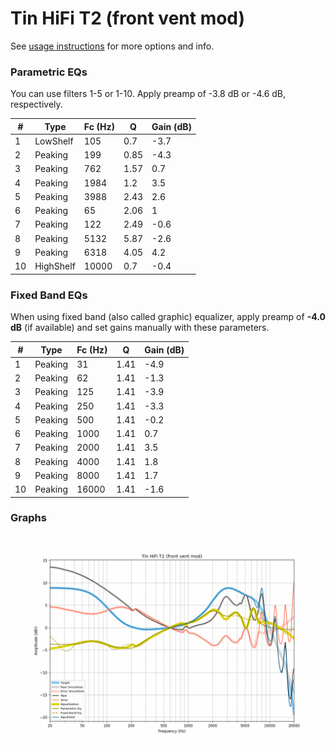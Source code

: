 # Tin HiFi T2 (front vent mod)
See [usage instructions](https://github.com/jaakkopasanen/AutoEq#usage) for more options and info.

### Parametric EQs
You can use filters 1-5 or 1-10. Apply preamp of -3.8 dB or -4.6 dB, respectively.

|   # | Type      |   Fc (Hz) |    Q |   Gain (dB) |
|-----|-----------|-----------|------|-------------|
|   1 | LowShelf  |       105 | 0.7  |        -3.7 |
|   2 | Peaking   |       199 | 0.85 |        -4.3 |
|   3 | Peaking   |       762 | 1.57 |         0.7 |
|   4 | Peaking   |      1984 | 1.2  |         3.5 |
|   5 | Peaking   |      3988 | 2.43 |         2.6 |
|   6 | Peaking   |        65 | 2.06 |         1   |
|   7 | Peaking   |       122 | 2.49 |        -0.6 |
|   8 | Peaking   |      5132 | 5.87 |        -2.6 |
|   9 | Peaking   |      6318 | 4.05 |         4.2 |
|  10 | HighShelf |     10000 | 0.7  |        -0.4 |

### Fixed Band EQs
When using fixed band (also called graphic) equalizer, apply preamp of **-4.0 dB** (if available) and set gains manually with these parameters.

|   # | Type    |   Fc (Hz) |    Q |   Gain (dB) |
|-----|---------|-----------|------|-------------|
|   1 | Peaking |        31 | 1.41 |        -4.9 |
|   2 | Peaking |        62 | 1.41 |        -1.3 |
|   3 | Peaking |       125 | 1.41 |        -3.9 |
|   4 | Peaking |       250 | 1.41 |        -3.3 |
|   5 | Peaking |       500 | 1.41 |        -0.2 |
|   6 | Peaking |      1000 | 1.41 |         0.7 |
|   7 | Peaking |      2000 | 1.41 |         3.5 |
|   8 | Peaking |      4000 | 1.41 |         1.8 |
|   9 | Peaking |      8000 | 1.41 |         1.7 |
|  10 | Peaking |     16000 | 1.41 |        -1.6 |

### Graphs
![](./Tin%20HiFi%20T2%20(front%20vent%20mod).png)
